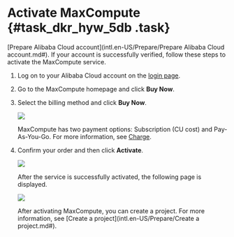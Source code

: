 # Activate MaxCompute {#task_dkr_hyw_5db .task}

[Prepare Alibaba Cloud account](intl.en-US/Prepare/Prepare Alibaba Cloud account.md#). If your account is successfully verified, follow these steps to activate the MaxCompute service.

1.  Log on to your Alibaba Cloud account on the [login page](https://account.alibabacloud.com/login/login.htm). 
2.  Go to the MaxCompute homepage and click **Buy Now**. 
3.  Select the billing method and click **Buy Now**. 

    ![](http://static-aliyun-doc.oss-cn-hangzhou.aliyuncs.com/assets/img/11943/15391609821383_en-US.png)

    MaxCompute has two payment options: Subscription \(CU cost\) and Pay-As-You-Go. For more information, see [Charge](https://www.alibabacloud.com/help/doc-detail/74873.htm).

4.  Confirm your order and then click **Activate**. 

    ![](http://static-aliyun-doc.oss-cn-hangzhou.aliyuncs.com/assets/img/11943/15391609821379_en-US.png)

    After the service is successfully activated, the following page is displayed.

    ![](http://static-aliyun-doc.oss-cn-hangzhou.aliyuncs.com/assets/img/11943/15391609821382_en-US.png)

    After activating MaxCompute, you can create a project. For more information, see [Create a project](intl.en-US/Prepare/Create a project.md#).


